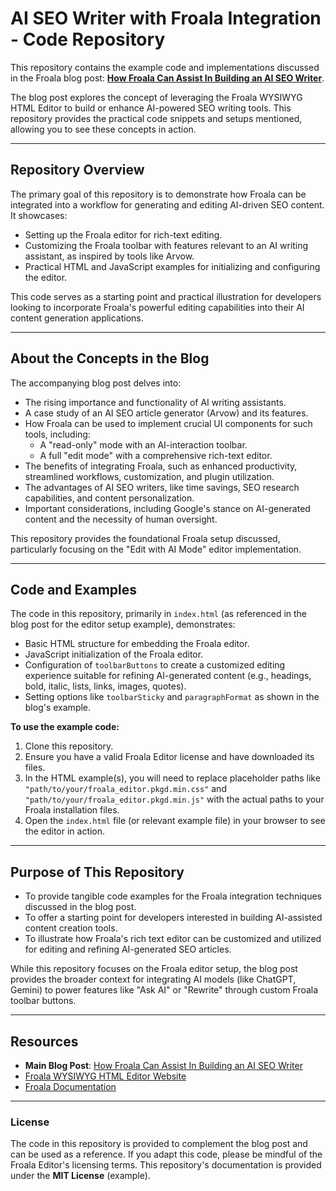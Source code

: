 # AI SEO Writer with Froala Integration - Code Repository

This repository contains the example code and implementations discussed in the Froala blog post: **[How Froala Can Assist In Building an AI SEO Writer](https://froala.com/blog/general/how-froala-can-assist-in-building-an-ai-seo-writer/)**.

The blog post explores the concept of leveraging the Froala WYSIWYG HTML Editor to build or enhance AI-powered SEO writing tools. This repository provides the practical code snippets and setups mentioned, allowing you to see these concepts in action.

---

## Repository Overview

The primary goal of this repository is to demonstrate how Froala can be integrated into a workflow for generating and editing AI-driven SEO content. It showcases:

- Setting up the Froala editor for rich-text editing.
- Customizing the Froala toolbar with features relevant to an AI writing assistant, as inspired by tools like Arvow.
- Practical HTML and JavaScript examples for initializing and configuring the editor.

This code serves as a starting point and practical illustration for developers looking to incorporate Froala's powerful editing capabilities into their AI content generation applications.

---

## About the Concepts in the Blog

The accompanying blog post delves into:

- The rising importance and functionality of AI writing assistants.
- A case study of an AI SEO article generator (Arvow) and its features.
- How Froala can be used to implement crucial UI components for such tools, including:
  - A "read-only" mode with an AI-interaction toolbar.
  - A full "edit mode" with a comprehensive rich-text editor.
- The benefits of integrating Froala, such as enhanced productivity, streamlined workflows, customization, and plugin utilization.
- The advantages of AI SEO writers, like time savings, SEO research capabilities, and content personalization.
- Important considerations, including Google's stance on AI-generated content and the necessity of human oversight.

This repository provides the foundational Froala setup discussed, particularly focusing on the "Edit with AI Mode" editor implementation.

---

## Code and Examples

The code in this repository, primarily in `index.html` (as referenced in the blog post for the editor setup example), demonstrates:

- Basic HTML structure for embedding the Froala editor.
- JavaScript initialization of the Froala editor.
- Configuration of `toolbarButtons` to create a customized editing experience suitable for refining AI-generated content (e.g., headings, bold, italic, lists, links, images, quotes).
- Setting options like `toolbarSticky` and `paragraphFormat` as shown in the blog's example.

**To use the example code:**

1. Clone this repository.
2. Ensure you have a valid Froala Editor license and have downloaded its files.
3. In the HTML example(s), you will need to replace placeholder paths like `"path/to/your/froala_editor.pkgd.min.css"` and `"path/to/your/froala_editor.pkgd.min.js"` with the actual paths to your Froala installation files.
4. Open the `index.html` file (or relevant example file) in your browser to see the editor in action.

---

## Purpose of This Repository

- To provide tangible code examples for the Froala integration techniques discussed in the blog post.
- To offer a starting point for developers interested in building AI-assisted content creation tools.
- To illustrate how Froala's rich text editor can be customized and utilized for editing and refining AI-generated SEO articles.

While this repository focuses on the Froala editor setup, the blog post provides the broader context for integrating AI models (like ChatGPT, Gemini) to power features like "Ask AI" or "Rewrite" through custom Froala toolbar buttons.

---

## Resources

- **Main Blog Post**: [How Froala Can Assist In Building an AI SEO Writer](https://froala.com/blog/general/how-froala-can-assist-in-building-an-ai-seo-writer/)
- [Froala WYSIWYG HTML Editor Website](https://froala.com/wysiwyg-editor/)
- [Froala Documentation](https://froala.com/wysiwyg-editor/docs/)

---

### License

The code in this repository is provided to complement the blog post and can be used as a reference. If you adapt this code, please be mindful of the Froala Editor's licensing terms.
This repository's documentation is provided under the **MIT License** (example).
